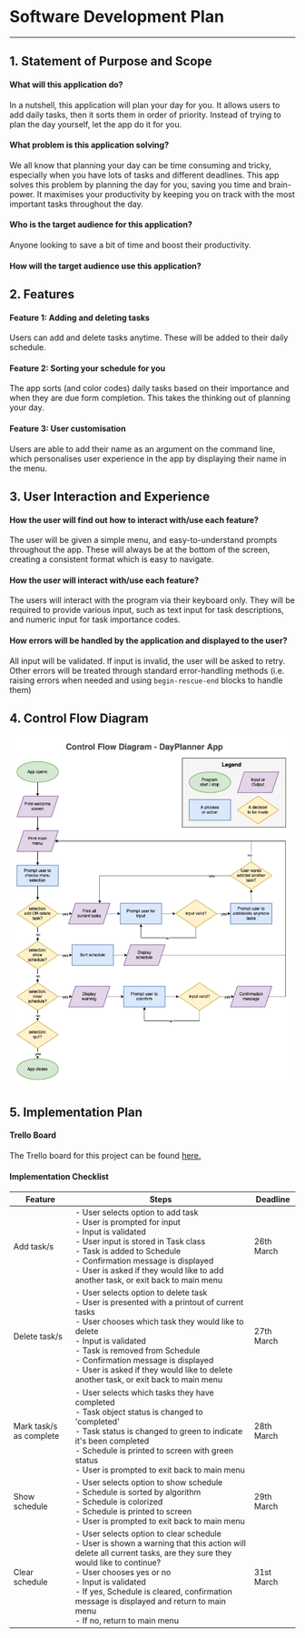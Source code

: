 # Software Development Plan

---

## 1. Statement of Purpose and Scope

#### What will this application do?

In a nutshell, this application will plan your day for you. It allows users to add daily tasks, then it sorts them in order of priority. Instead of trying to plan the day yourself, let the app do it for you.

####  What problem is this application solving?

We all know that planning your day can be time consuming and tricky, especially when you have lots of tasks and different deadlines. This app solves this problem by planning the day for you, saving you time and brain-power. It maximises your productivity by keeping you on track with the most important tasks throughout the day.

#### Who is the target audience for this application?

Anyone looking to save a bit of time and boost their productivity.

#### How will the target audience use this application?

## 2. Features

#### Feature 1: Adding and deleting tasks

Users can add and delete tasks anytime. These will be added to their daily schedule.

#### Feature 2: Sorting your schedule for you

The app sorts (and color codes) daily tasks based on their importance and when they are due form completion. This takes the thinking out of planning your day.

#### Feature 3: User customisation

Users are able to add their name as an argument on the command line, which personalises user experience in the app by displaying their name in the menu.

## 3. User Interaction and Experience

#### How the user will find out how to interact with/use each feature?

The user will be given a simple menu, and easy-to-understand prompts throughout the app. These will always be at the bottom of the screen, creating a consistent format which is easy to navigate.

#### How the user will interact with/use each feature?

The users will interact with the program via their keyboard only. They will be required to provide various input, such as text input for task descriptions, and numeric input for task importance codes.

#### How errors will be handled by the application and displayed to the user?

All input will be validated. If input is invalid, the user will be asked to retry. Other errors will be treated through standard error-handling methods (i.e. raising errors when needed and using `begin-rescue-end` blocks to handle them)

## 4. Control Flow Diagram

![control-flow-diagram](/docs/control-flow-diagram.png)

## 5. Implementation Plan

#### Trello Board

The Trello board for this project can be found [here.](https://trello.com/b/hXgtQZNi/coder-exercise)

#### Implementation Checklist


| Feature | Steps                                                                                                           | Deadline      |
| -------------- | --------------------------------------------------------------- | ------------- |
| Add task/s          | - User selects option to add task<br />- User is prompted for input<br />- Input is validated<br />- User input is stored in Task class<br />- Task is added to Schedule<br />- Confirmation message is displayed<br />- User is asked if they would like to add another task, or exit back to main menu| 26th March |
| Delete task/s          | - User selects option to delete task<br />- User is presented with a printout of current tasks<br />- User chooses which task they would like to delete<br />- Input is validated<br />- Task is removed from Schedule<br />- Confirmation message is displayed<br />- User is asked if they would like to delete another task, or exit back to main menu| 27th March |
| Mark task/s as complete          | - User selects which tasks they have completed<br />- Task object status is changed to 'completed'<br />- Task status is changed to green to indicate it's been completed<br />- Schedule is printed to screen with green status<br />- User is prompted to exit back to main menu<br />| 28th March |
| Show schedule          | - User selects option to show schedule<br />- Schedule is sorted by algorithm<br />- Schedule is colorized<br />- Schedule is printed to screen<br />- User is prompted to exit back to main menu<br />| 29th March |
| Clear schedule         | - User selects option to clear schedule<br />- User is shown a warning that this action will delete all current tasks, are they sure they would like to continue?<br />- User chooses yes or no<br />- Input is validated<br />- If yes, Schedule is cleared, confirmation message is displayed and return to main menu<br />- If no, return to main menu<br />| 31st March |
